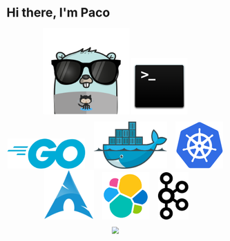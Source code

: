 # Hi there, I'm Paco
<p align="center">
  <img src="https://raw.githubusercontent.com/fgarcia-code/fgarcia-code/master/images/gopher.png" width="200" height="200" />
  <img src="https://raw.githubusercontent.com/fgarcia-code/fgarcia-code/master/images/bash.png" width="130" height="130" />
</p>
<p align="center">
  <img src="https://raw.githubusercontent.com/fgarcia-code/fgarcia-code/master/images/golang.png" width="180" height="70" />&nbsp;&nbsp;&nbsp;&nbsp;
  <img src="https://raw.githubusercontent.com/fgarcia-code/fgarcia-code/master/images/docker.png" width="170" height="110" />&nbsp;&nbsp;&nbsp;&nbsp;
  <img src="https://raw.githubusercontent.com/fgarcia-code/fgarcia-code/master/images/kubernetes.png" width="110" height="110" />&nbsp;&nbsp;&nbsp;&nbsp;
  <img src="https://raw.githubusercontent.com/fgarcia-code/fgarcia-code/master/images/archlinux.png" width="115" height="115" />&nbsp;&nbsp;&nbsp;&nbsp;
    <img src="https://raw.githubusercontent.com/fgarcia-code/fgarcia-code/master/images/elasticsearch.png" width="110" height="110" />&nbsp;&nbsp;&nbsp;&nbsp;
    <img src="https://raw.githubusercontent.com/fgarcia-code/fgarcia-code/master/images/kafka.png" width="70" height="110" />&nbsp;&nbsp;&nbsp;&nbsp;
</p>


<p align="center">
  <img src="https://github4life.herokuapp.com/ethomson.gif"/>
</p>
